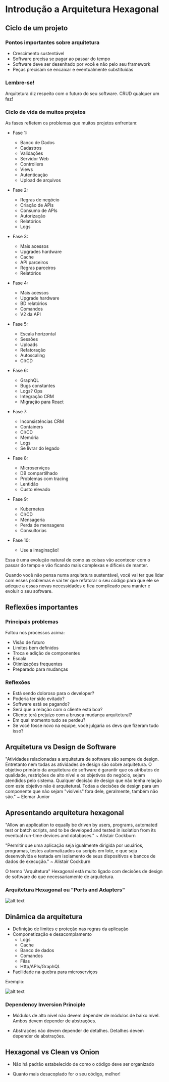 # Introdução a Arquitetura Hexagonal

## Ciclo de um projeto

### Pontos importantes sobre arquitetura

* Crescimento sustentável
* Software precisa se pagar ao passar do tempo
* Software deve ser desenhado por você e não pelo seu framework
* Peças precisam se encaixar e eventualmente substituídas

### Lembre-se!

Arquitetura diz respeito com o futuro do seu software. CRUD qualquer um faz!

### Ciclo de vida de muitos projetos

As fases refletem os problemas que muitos projetos enfrentam:

* Fase 1: 
  - Banco de Dados
  - Cadastros
  - Validações
  - Servidor Web
  - Controllers
  - Views
  - Autenticação
  - Upload de arquivos

* Fase 2: 
  - Regras de negócio
  - Criação de APIs
  - Consumo de APIs
  - Autorização
  - Relatórios
  - Logs

* Fase 3:
  - Mais acessos
  - Upgrades hardware
  - Cache
  - API parceiros
  - Regras parceiros
  - Relatórios

* Fase 4:
  - Mais acessos
  - Upgrade hardware
  - BD relatórios
  - Comandos
  - V2 da API

* Fase 5:
  - Escala horizontal
  - Sessões
  - Uploads
  - Refatoração
  - Autoscaling
  - CI/CD

* Fase 6:
  - GraphQL
  - Bugs constantes
  - Logs? Ops
  - Integração CRM
  - Migração para React
 
* Fase 7:
  - Inconsistências CRM
  - Containers
  - CI/CD
  - Memória
  - Logs
  - Se livrar do legado

* Fase 8:
  - Microserviços
  - DB compartilhado
  - Problemas com tracing
  - Lentidão
  - Custo elevado

* Fase 9:
  - Kubernetes
  - CI/CD
  - Mensageria
  - Perda de mensagens
  - Consultorias

* Fase 10:
  - Use a imaginação!

Essa é uma evolução natural de como as coisas vão acontecer com o passar do tempo e vão ficando mais complexas e difíceis de manter.

Quando você não pensa numa arquitetura sustentável, você vai ter que lidar com esses problemas e vai ter que refatorar o seu código para que ele se adeque a essas novas necessidades e fica complicado para manter e evoluir o seu software.

## Reflexões importantes

### Principais problemas

Faltou nos processos acima:

* Visão de futuro
* Limites bem definidos
* Troca e adição de componentes
* Escala
* Otimizações frequentes
* Preparado para mudanças

### Reflexões

* Está sendo doloroso para o developer?
* Poderia ter sido evitado?
* Software está se pagando?
* Será que a relação com o cliente está boa?
* Cliente terá prejuízo com a brusca mudança arquitetural?
* Em qual momento tudo se perdeu?
* Se você fosse novo na equipe, você julgaria os devs que fizeram tudo isso?

## Arquitetura vs Design de Software

"Atividades relacionadas a arquitetura de software são sempre de design. Entretanto nem todas as atividades de design são sobre arquitetura. O objetivo primário da arquitetura de software é garantir que os atributos de qualidade, restrições de alto nível e os objetivos do negócio, sejam atendidos pelo sistema. Qualquer decisão de design que não tenha relação com este objetivo não é arquitetural. Todas a decisões de design para um componente que não sejam "visíveis" fora dele, geralmente, também não são." ~ Elemar Junior

## Apresentando arquitetura hexagonal

"Allow an application to equally be driven by users, programs, automated test or batch scripts, and to be developed and tested in isolation from its eventual run-time devices and databases." ~ Alistair Cockburn

"Permitir que uma aplicação seja igualmente dirigida por usuários, programas, testes automatizados ou scripts em lote, e que seja desenvolvida e testada em isolamento de seus dispositivos e bancos de dados de execução." ~ Alistair Cockburn

O termo "Arquitetura" Hexagonal está muito ligado com decisões de design de software do que necessariamente de arquitetura.

### Arquitetura Hexagonal ou "Ports and Adapters"

![alt text](image.png)

## Dinâmica da arquitetura

* Definição de limites e proteção nas regras da aplicação
* Componetização e desacomplamento
  * Logs
  * Cache
  * Banco de dados
  * Comandos
  * Filas
  * Http/APIs/GraphQL
* Facilidade na quebra para microserviços

Exemplo:

![alt text](image-1.png)

### Dependency Inversion Principle

* Módulos de alto nível não devem depender de módulos de baixo nível. Ambos devem depender de abstrações.

* Abstrações não devem depender de detalhes. Detalhes devem depender de abstrações.

## Hexagonal vs Clean vs Onion

* Não há padrão estabelecido de como o código deve ser organizado

* Quanto mais desacoplado for o seu código, melhor!

